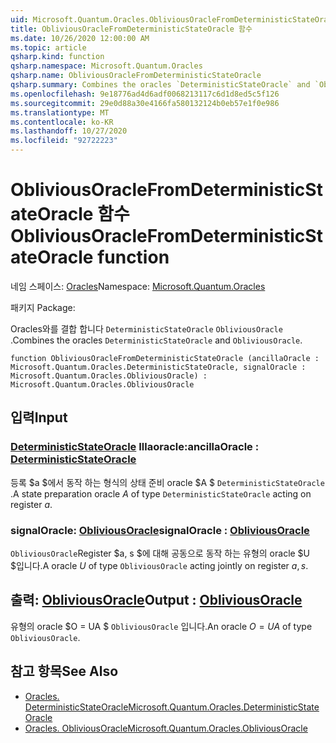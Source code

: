 ```yaml
---
uid: Microsoft.Quantum.Oracles.ObliviousOracleFromDeterministicStateOracle
title: ObliviousOracleFromDeterministicStateOracle 함수
ms.date: 10/26/2020 12:00:00 AM
ms.topic: article
qsharp.kind: function
qsharp.namespace: Microsoft.Quantum.Oracles
qsharp.name: ObliviousOracleFromDeterministicStateOracle
qsharp.summary: Combines the oracles `DeterministicStateOracle` and `ObliviousOracle`.
ms.openlocfilehash: 9e18776ad4d6adf0068213117c6d1d8ed5c5f126
ms.sourcegitcommit: 29e0d88a30e4166fa580132124b0eb57e1f0e986
ms.translationtype: MT
ms.contentlocale: ko-KR
ms.lasthandoff: 10/27/2020
ms.locfileid: "92722223"
---
```

# <a name="obliviousoraclefromdeterministicstateoracle-function"></a><span data-ttu-id="28137-102">ObliviousOracleFromDeterministicStateOracle 함수</span><span class="sxs-lookup"><span data-stu-id="28137-102">ObliviousOracleFromDeterministicStateOracle function</span></span>

<span data-ttu-id="28137-103">네임 스페이스: [Oracles](xref:Microsoft.Quantum.Oracles)</span><span class="sxs-lookup"><span data-stu-id="28137-103">Namespace: [Microsoft.Quantum.Oracles](xref:Microsoft.Quantum.Oracles)</span></span>

<span data-ttu-id="28137-104">패키지 [](https://nuget.org/packages/)</span><span class="sxs-lookup"><span data-stu-id="28137-104">Package: [](https://nuget.org/packages/)</span></span>


<span data-ttu-id="28137-105">Oracles와를 결합 합니다 `DeterministicStateOracle` `ObliviousOracle` .</span><span class="sxs-lookup"><span data-stu-id="28137-105">Combines the oracles `DeterministicStateOracle` and `ObliviousOracle`.</span></span>

```qsharp
function ObliviousOracleFromDeterministicStateOracle (ancillaOracle : Microsoft.Quantum.Oracles.DeterministicStateOracle, signalOracle : Microsoft.Quantum.Oracles.ObliviousOracle) : Microsoft.Quantum.Oracles.ObliviousOracle
```


## <a name="input"></a><span data-ttu-id="28137-106">입력</span><span class="sxs-lookup"><span data-stu-id="28137-106">Input</span></span>

### <a name="ancillaoracle--deterministicstateoracle"></a><span data-ttu-id="28137-107">[DeterministicStateOracle](xref:Microsoft.Quantum.Oracles.DeterministicStateOracle) Illaoracle:</span><span class="sxs-lookup"><span data-stu-id="28137-107">ancillaOracle : [DeterministicStateOracle](xref:Microsoft.Quantum.Oracles.DeterministicStateOracle)</span></span>

<span data-ttu-id="28137-108">등록 $a $에서 동작 하는 형식의 상태 준비 oracle $A $ `DeterministicStateOracle` .</span><span class="sxs-lookup"><span data-stu-id="28137-108">A state preparation oracle $A$ of type `DeterministicStateOracle` acting on register $a$.</span></span>


### <a name="signaloracle--obliviousoracle"></a><span data-ttu-id="28137-109">signalOracle: [ObliviousOracle](xref:Microsoft.Quantum.Oracles.ObliviousOracle)</span><span class="sxs-lookup"><span data-stu-id="28137-109">signalOracle : [ObliviousOracle](xref:Microsoft.Quantum.Oracles.ObliviousOracle)</span></span>

<span data-ttu-id="28137-110">`ObliviousOracle`Register $a, s $에 대해 공동으로 동작 하는 유형의 oracle $U $입니다.</span><span class="sxs-lookup"><span data-stu-id="28137-110">A oracle $U$ of type `ObliviousOracle` acting jointly on register $a,s$.</span></span>



## <a name="output--obliviousoracle"></a><span data-ttu-id="28137-111">출력: [ObliviousOracle](xref:Microsoft.Quantum.Oracles.ObliviousOracle)</span><span class="sxs-lookup"><span data-stu-id="28137-111">Output : [ObliviousOracle](xref:Microsoft.Quantum.Oracles.ObliviousOracle)</span></span>

<span data-ttu-id="28137-112">유형의 oracle $O = UA $ `ObliviousOracle` 입니다.</span><span class="sxs-lookup"><span data-stu-id="28137-112">An oracle $O=UA$ of type `ObliviousOracle`.</span></span>

## <a name="see-also"></a><span data-ttu-id="28137-113">참고 항목</span><span class="sxs-lookup"><span data-stu-id="28137-113">See Also</span></span>

- [<span data-ttu-id="28137-114">Oracles. DeterministicStateOracle</span><span class="sxs-lookup"><span data-stu-id="28137-114">Microsoft.Quantum.Oracles.DeterministicStateOracle</span></span>](xref:Microsoft.Quantum.Oracles.DeterministicStateOracle)
- [<span data-ttu-id="28137-115">Oracles. ObliviousOracle</span><span class="sxs-lookup"><span data-stu-id="28137-115">Microsoft.Quantum.Oracles.ObliviousOracle</span></span>](xref:Microsoft.Quantum.Oracles.ObliviousOracle)